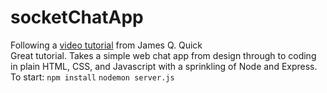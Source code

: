 # socketChatApp
Following a [video tutorial](https://www.youtube.com/watch?list=PLDlWc9AfQBfbyGwhSlxg16mQGpGnauCwq&amp;v=-0j_9LqsOkQ) from James Q. Quick
<br>
Great tutorial.  Takes a simple web chat app from design through to coding in plain HTML, CSS, and Javascript with a sprinkling of Node and Express.
<br>
To start:
`npm install`
`nodemon server.js`


